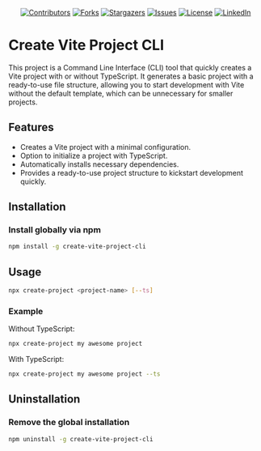 
<div align="center">

[![Contributors][contributors-shield]](https://github.com/Cemus/create-vite-project/graphs/contributors)
[![Forks][forks-shield]](https://github.com/Cemus/create-vite-project/network/members)
[![Stargazers][stars-shield]](https://github.com/Cemus/create-vite-project/stargazers)
[![Issues][issues-shield]](https://github.com/Cemus/create-vite-project/issues)
[![License][license-shield]](https://github.com/Cemus/create-vite-project/blob/main/LICENSE)
[![LinkedIn][linkedin-shield]](https://www.linkedin.com/in/kevin-lionnet/)

</div>


# Create Vite Project CLI

This project is a Command Line Interface (CLI) tool that quickly creates a Vite project with or without TypeScript. It generates a basic project with a ready-to-use file structure, allowing you to start development with Vite without the default template, which can be unnecessary for smaller projects.

## Features

- Creates a Vite project with a minimal configuration.
- Option to initialize a project with TypeScript.
- Automatically installs necessary dependencies.
- Provides a ready-to-use project structure to kickstart development quickly.

## Installation

### Install globally via npm

```bash
npm install -g create-vite-project-cli
```

## Usage

```bash
npx create-project <project-name> [--ts]
```

### Example

Without TypeScript:

```bash
npx create-project my awesome project
```

With TypeScript:

```bash
npx create-project my awesome project --ts
```

## Uninstallation

### Remove the global installation

```bash
npm uninstall -g create-vite-project-cli
```

[contributors-shield]: https://img.shields.io/github/contributors/Cemus/create-vite-project.svg?style=for-the-badge
[contributors-url]: https://github.com/Cemus/create-vite-project/graphs/contributors
[forks-shield]: https://img.shields.io/github/forks/Cemus/create-vite-project.svg?style=for-the-badge
[forks-url]: https://github.com/Cemus/create-vite-project/network/members
[stars-shield]: https://img.shields.io/github/stars/Cemus/create-vite-project.svg?style=for-the-badge
[stars-url]: https://github.com/Cemus/create-vite-project/stargazers
[issues-shield]: https://img.shields.io/github/issues/Cemus/create-vite-project.svg?style=for-the-badge
[issues-url]: https://github.com/Cemus/create-vite-project/issues
[license-shield]: https://img.shields.io/github/license/Cemus/create-vite-project?style=for-the-badge
[license-url]: https://github.com/Cemus/create-vite-project/blob/main/LICENSE
[linkedin-shield]: https://img.shields.io/badge/-LinkedIn-black.svg?style=for-the-badge&logo=linkedin&colorB=555
